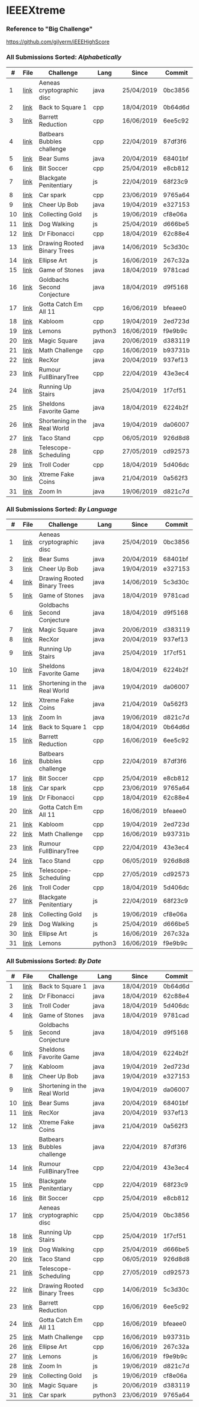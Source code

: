 # IEEEXtreme

### Reference to "Big Challenge"
https://github.com/gilyerm/iEEEHighScore

### All Submissions Sorted: _Alphabetically_
\# | File                                                   | Challenge                    | Lang    | Since      | Commit 
---|--------------------------------------------------------|------------------------------|---------|------------|--------
1  | [link](src/Aeneas_cryptographic_disc/Solution.java)    | Aeneas cryptographic disc    | java    | 25/04/2019 | 0bc3856
2  | [link](cpp/Back_to_Square_1/Solution.cpp)              | Back to Square 1             | cpp     | 18/04/2019 | 0b64d6d
3  | [link](cpp/Barrett_Reduction/Solution.cpp)             | Barrett Reduction            | cpp     | 16/06/2019 | 6ee5c92
4  | [link](cpp/Batbears_Bubbles_challenge/Solution.cpp)    | Batbears Bubbles challenge   | cpp     | 22/04/2019 | 87df3f6
5  | [link](src/Bear_Sums/Solution.java)                    | Bear Sums                    | java    | 20/04/2019 | 68401bf
6  | [link](cpp/Bit_Soccer/Solution.cpp)                    | Bit Soccer                   | cpp     | 25/04/2019 | e8cb812
7  | [link](js/Blackgate_Penitentiary/Solution.js)          | Blackgate Penitentiary       | js      | 22/04/2019 | 68f23c9
8  | [link](cpp/Car_spark/Solution.cpp)                     | Car spark                    | cpp     | 23/06/2019 | 9765a64
9  | [link](src/Cheer_Up_Bob/Solution.java)                 | Cheer Up Bob                 | java    | 19/04/2019 | e327153
10 | [link](js/Collecting_Gold/Solution.js)                 | Collecting Gold              | js      | 19/06/2019 | cf8e06a
11 | [link](js/Dog_Walking/Solution.js)                     | Dog Walking                  | js      | 25/04/2019 | d666be5
12 | [link](cpp/Dr_Fibonacci/Solution.cpp)                  | Dr Fibonacci                 | cpp     | 18/04/2019 | 62c88e4
13 | [link](src/Drawing_Rooted_Binary_Trees/Solution.java)  | Drawing Rooted Binary Trees  | java    | 14/06/2019 | 5c3d30c
14 | [link](js/Ellipse_Art/Solution.js)                     | Ellipse Art                  | js      | 16/06/2019 | 267c32a
15 | [link](src/Game_of_Stones/Solution.java)               | Game of Stones               | java    | 18/04/2019 | 9781cad
16 | [link](src/Goldbachs_Second_Conjecture/Solution.java)  | Goldbachs Second Conjecture  | java    | 18/04/2019 | d9f5168
17 | [link](cpp/Gotta_Catch_Em_All_11/Solution.cpp)         | Gotta Catch Em All 11        | cpp     | 16/06/2019 | bfeaee0
18 | [link](cpp/Kabloom/Solution.cpp)                       | Kabloom                      | cpp     | 19/04/2019 | 2ed723d
19 | [link](python3/Lemons/Solution.py)                     | Lemons                       | python3 | 16/06/2019 | f9e9b9c
20 | [link](src/Magic_Square/Solution.java)                 | Magic Square                 | java    | 20/06/2019 | d383119
21 | [link](cpp/Math_Challenge/Solution.cpp)                | Math Challenge               | cpp     | 16/06/2019 | b93731b
22 | [link](src/RecXor/Solution.java)                       | RecXor                       | java    | 20/04/2019 | 937ef13
23 | [link](cpp/Rumour_FullBinaryTree/Solution.cpp)         | Rumour FullBinaryTree        | cpp     | 22/04/2019 | 43e3ec4
24 | [link](src/Running_Up_Stairs/Solution.java)            | Running Up Stairs            | java    | 25/04/2019 | 1f7cf51
25 | [link](src/Sheldons_Favorite_Game/Solution.java)       | Sheldons Favorite Game       | java    | 18/04/2019 | 6224b2f
26 | [link](src/Shortening_in_the_Real_World/Solution.java) | Shortening in the Real World | java    | 19/04/2019 | da06007
27 | [link](cpp/Taco_Stand/Solution.cpp)                    | Taco Stand                   | cpp     | 06/05/2019 | 926d8d8
28 | [link](cpp/Telescope-Scheduling/Solution.cpp)          | Telescope-Scheduling         | cpp     | 27/05/2019 | cd92573
29 | [link](cpp/Troll_Coder/Solution.cpp)                   | Troll Coder                  | cpp     | 18/04/2019 | 5d406dc
30 | [link](src/Xtreme_Fake_Coins/Solution.java)            | Xtreme Fake Coins            | java    | 21/04/2019 | 0a562f3
31 | [link](src/Zoom_In/Solution.java)                      | Zoom In                      | java    | 19/06/2019 | d821c7d

### All Submissions Sorted: _By Language_
\# | File                                                   | Challenge                    | Lang    | Since      | Commit 
---|--------------------------------------------------------|------------------------------|---------|------------|--------
1  | [link](src/Aeneas_cryptographic_disc/Solution.java)    | Aeneas cryptographic disc    | java    | 25/04/2019 | 0bc3856
2  | [link](src/Bear_Sums/Solution.java)                    | Bear Sums                    | java    | 20/04/2019 | 68401bf
3  | [link](src/Cheer_Up_Bob/Solution.java)                 | Cheer Up Bob                 | java    | 19/04/2019 | e327153
4  | [link](src/Drawing_Rooted_Binary_Trees/Solution.java)  | Drawing Rooted Binary Trees  | java    | 14/06/2019 | 5c3d30c
5  | [link](src/Game_of_Stones/Solution.java)               | Game of Stones               | java    | 18/04/2019 | 9781cad
6  | [link](src/Goldbachs_Second_Conjecture/Solution.java)  | Goldbachs Second Conjecture  | java    | 18/04/2019 | d9f5168
7  | [link](src/Magic_Square/Solution.java)                 | Magic Square                 | java    | 20/06/2019 | d383119
8  | [link](src/RecXor/Solution.java)                       | RecXor                       | java    | 20/04/2019 | 937ef13
9  | [link](src/Running_Up_Stairs/Solution.java)            | Running Up Stairs            | java    | 25/04/2019 | 1f7cf51
10 | [link](src/Sheldons_Favorite_Game/Solution.java)       | Sheldons Favorite Game       | java    | 18/04/2019 | 6224b2f
11 | [link](src/Shortening_in_the_Real_World/Solution.java) | Shortening in the Real World | java    | 19/04/2019 | da06007
12 | [link](src/Xtreme_Fake_Coins/Solution.java)            | Xtreme Fake Coins            | java    | 21/04/2019 | 0a562f3
13 | [link](src/Zoom_In/Solution.java)                      | Zoom In                      | java    | 19/06/2019 | d821c7d
14 | [link](cpp/Back_to_Square_1/Solution.cpp)              | Back to Square 1             | cpp     | 18/04/2019 | 0b64d6d
15 | [link](cpp/Barrett_Reduction/Solution.cpp)             | Barrett Reduction            | cpp     | 16/06/2019 | 6ee5c92
16 | [link](cpp/Batbears_Bubbles_challenge/Solution.cpp)    | Batbears Bubbles challenge   | cpp     | 22/04/2019 | 87df3f6
17 | [link](cpp/Bit_Soccer/Solution.cpp)                    | Bit Soccer                   | cpp     | 25/04/2019 | e8cb812
18 | [link](cpp/Car_spark/Solution.cpp)                     | Car spark                    | cpp     | 23/06/2019 | 9765a64
19 | [link](cpp/Dr_Fibonacci/Solution.cpp)                  | Dr Fibonacci                 | cpp     | 18/04/2019 | 62c88e4
20 | [link](cpp/Gotta_Catch_Em_All_11/Solution.cpp)         | Gotta Catch Em All 11        | cpp     | 16/06/2019 | bfeaee0
21 | [link](cpp/Kabloom/Solution.cpp)                       | Kabloom                      | cpp     | 19/04/2019 | 2ed723d
22 | [link](cpp/Math_Challenge/Solution.cpp)                | Math Challenge               | cpp     | 16/06/2019 | b93731b
23 | [link](cpp/Rumour_FullBinaryTree/Solution.cpp)         | Rumour FullBinaryTree        | cpp     | 22/04/2019 | 43e3ec4
24 | [link](cpp/Taco_Stand/Solution.cpp)                    | Taco Stand                   | cpp     | 06/05/2019 | 926d8d8
25 | [link](cpp/Telescope-Scheduling/Solution.cpp)          | Telescope-Scheduling         | cpp     | 27/05/2019 | cd92573
26 | [link](cpp/Troll_Coder/Solution.cpp)                   | Troll Coder                  | cpp     | 18/04/2019 | 5d406dc
27 | [link](js/Blackgate_Penitentiary/Solution.js)          | Blackgate Penitentiary       | js      | 22/04/2019 | 68f23c9
28 | [link](js/Collecting_Gold/Solution.js)                 | Collecting Gold              | js      | 19/06/2019 | cf8e06a
29 | [link](js/Dog_Walking/Solution.js)                     | Dog Walking                  | js      | 25/04/2019 | d666be5
30 | [link](js/Ellipse_Art/Solution.js)                     | Ellipse Art                  | js      | 16/06/2019 | 267c32a
31 | [link](python3/Lemons/Solution.py)                     | Lemons                       | python3 | 16/06/2019 | f9e9b9c

### All Submissions Sorted: _By Date_
\# | File                                                   | Challenge                    | Lang    | Since      | Commit 
---|--------------------------------------------------------|------------------------------|---------|------------|--------
1  | [link](cpp/Back_to_Square_1/Solution.cpp)              | Back to Square 1             | java    | 18/04/2019 | 0b64d6d
2  | [link](cpp/Dr_Fibonacci/Solution.cpp)                  | Dr Fibonacci                 | java    | 18/04/2019 | 62c88e4
3  | [link](cpp/Troll_Coder/Solution.cpp)                   | Troll Coder                  | java    | 18/04/2019 | 5d406dc
4  | [link](src/Game_of_Stones/Solution.java)               | Game of Stones               | java    | 18/04/2019 | 9781cad
5  | [link](src/Goldbachs_Second_Conjecture/Solution.java)  | Goldbachs Second Conjecture  | java    | 18/04/2019 | d9f5168
6  | [link](src/Sheldons_Favorite_Game/Solution.java)       | Sheldons Favorite Game       | java    | 18/04/2019 | 6224b2f
7  | [link](cpp/Kabloom/Solution.cpp)                       | Kabloom                      | java    | 19/04/2019 | 2ed723d
8  | [link](src/Cheer_Up_Bob/Solution.java)                 | Cheer Up Bob                 | java    | 19/04/2019 | e327153
9  | [link](src/Shortening_in_the_Real_World/Solution.java) | Shortening in the Real World | java    | 19/04/2019 | da06007
10 | [link](src/Bear_Sums/Solution.java)                    | Bear Sums                    | java    | 20/04/2019 | 68401bf
11 | [link](src/RecXor/Solution.java)                       | RecXor                       | java    | 20/04/2019 | 937ef13
12 | [link](src/Xtreme_Fake_Coins/Solution.java)            | Xtreme Fake Coins            | java    | 21/04/2019 | 0a562f3
13 | [link](cpp/Batbears_Bubbles_challenge/Solution.cpp)    | Batbears Bubbles challenge   | java    | 22/04/2019 | 87df3f6
14 | [link](cpp/Rumour_FullBinaryTree/Solution.cpp)         | Rumour FullBinaryTree        | cpp     | 22/04/2019 | 43e3ec4
15 | [link](js/Blackgate_Penitentiary/Solution.js)          | Blackgate Penitentiary       | cpp     | 22/04/2019 | 68f23c9
16 | [link](cpp/Bit_Soccer/Solution.cpp)                    | Bit Soccer                   | cpp     | 25/04/2019 | e8cb812
17 | [link](src/Aeneas_cryptographic_disc/Solution.java)    | Aeneas cryptographic disc    | cpp     | 25/04/2019 | 0bc3856
18 | [link](src/Running_Up_Stairs/Solution.java)            | Running Up Stairs            | cpp     | 25/04/2019 | 1f7cf51
19 | [link](js/Dog_Walking/Solution.js)                     | Dog Walking                  | cpp     | 25/04/2019 | d666be5
20 | [link](cpp/Taco_Stand/Solution.cpp)                    | Taco Stand                   | cpp     | 06/05/2019 | 926d8d8
21 | [link](cpp/Telescope-Scheduling/Solution.cpp)          | Telescope-Scheduling         | cpp     | 27/05/2019 | cd92573
22 | [link](src/Drawing_Rooted_Binary_Trees/Solution.java)  | Drawing Rooted Binary Trees  | cpp     | 14/06/2019 | 5c3d30c
23 | [link](cpp/Barrett_Reduction/Solution.cpp)             | Barrett Reduction            | cpp     | 16/06/2019 | 6ee5c92
24 | [link](cpp/Gotta_Catch_Em_All_11/Solution.cpp)         | Gotta Catch Em All 11        | cpp     | 16/06/2019 | bfeaee0
25 | [link](cpp/Math_Challenge/Solution.cpp)                | Math Challenge               | cpp     | 16/06/2019 | b93731b
26 | [link](js/Ellipse_Art/Solution.js)                     | Ellipse Art                  | cpp     | 16/06/2019 | 267c32a
27 | [link](python3/Lemons/Solution.py)                     | Lemons                       | js      | 16/06/2019 | f9e9b9c
28 | [link](src/Zoom_In/Solution.java)                      | Zoom In                      | js      | 19/06/2019 | d821c7d
29 | [link](js/Collecting_Gold/Solution.js)                 | Collecting Gold              | js      | 19/06/2019 | cf8e06a
30 | [link](src/Magic_Square/Solution.java)                 | Magic Square                 | js      | 20/06/2019 | d383119
31 | [link](cpp/Car_spark/Solution.cpp)                     | Car spark                    | python3 | 23/06/2019 | 9765a64

